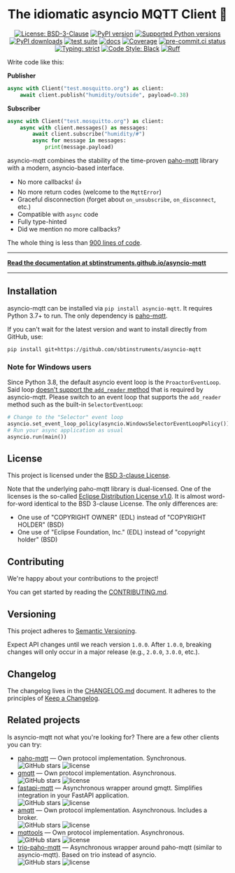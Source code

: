 <h1 align="center">The idiomatic asyncio MQTT Client 🙌</h1>
<p align="center">
    <a href="https://github.com/sbtinstruments/asyncio-mqtt/blob/main/LICENSE"><img alt="License: BSD-3-Clause" src="https://img.shields.io/github/license/sbtinstruments/asyncio-mqtt"></a>
    <a href="https://pypi.org/project/asyncio-mqtt"><img alt="PyPI version" src="https://img.shields.io/pypi/v/asyncio-mqtt"></a>
    <a href="https://pypi.org/project/asyncio-mqtt"><img alt="Supported Python versions" src="https://img.shields.io/pypi/pyversions/asyncio-mqtt.svg"></a>
    <a href="https://pypi.org/project/asyncio-mqtt"><img alt="PyPI downloads" src="https://img.shields.io/pypi/dm/asyncio-mqtt"></a>
    <a href="https://github.com/sbtinstruments/asyncio-mqtt/actions/workflows/test.yml"><img alt="test suite" src="https://github.com/sbtinstruments/asyncio-mqtt/actions/workflows/test.yml/badge.svg"></a>
    <a href="https://github.com/sbtinstruments/asyncio-mqtt/actions/workflows/docs.yml"><img alt="docs" src="https://github.com/sbtinstruments/asyncio-mqtt/actions/workflows/docs.yml/badge.svg"></a>
    <a href="https://codecov.io/gh/sbtinstruments/asyncio-mqtt"><img alt="Coverage" src="https://img.shields.io/codecov/c/github/sbtinstruments/asyncio-mqtt"></a>
    <a href="https://results.pre-commit.ci/latest/github/sbtinstruments/asyncio-mqtt/main"><img alt="pre-commit.ci status" src="https://results.pre-commit.ci/badge/github/sbtinstruments/asyncio-mqtt/main.svg"></a>
    <a href="https://github.com/sbtinstruments/asyncio-mqtt"><img alt="Typing: strict" src="https://img.shields.io/badge/typing-strict-green.svg"></a>
    <a href="https://github.com/sbtinstruments/asyncio-mqtt"><img alt="Code Style: Black" src="https://img.shields.io/badge/code%20style-black-black"></a>
    <a href="https://github.com/charliermarsh/ruff"><img alt="Ruff" src="https://img.shields.io/endpoint?url=https://raw.githubusercontent.com/charliermarsh/ruff/main/assets/badge/v1.json"></a>
</p>

<!-- pitch start -->

Write code like this:

**Publisher**

```python
async with Client("test.mosquitto.org") as client:
    await client.publish("humidity/outside", payload=0.38)
```

**Subscriber**

```python
async with Client("test.mosquitto.org") as client:
    async with client.messages() as messages:
        await client.subscribe("humidity/#")
        async for message in messages:
            print(message.payload)
```

asyncio-mqtt combines the stability of the time-proven [paho-mqtt](https://github.com/eclipse/paho.mqtt.python) library with a modern, asyncio-based interface.

- No more callbacks! 👍
- No more return codes (welcome to the `MqttError`)
- Graceful disconnection (forget about `on_unsubscribe`, `on_disconnect`, etc.)
- Compatible with `async` code
- Fully type-hinted
- Did we mention no more callbacks?

The whole thing is less than [900 lines of code](https://github.com/sbtinstruments/asyncio-mqtt/blob/main/asyncio_mqtt/client.py).

<!-- pitch end -->

---

**[Read the documentation at sbtinstruments.github.io/asyncio-mqtt](https://sbtinstruments.github.io/asyncio-mqtt)**

---

<!-- documentation start -->

## Installation

asyncio-mqtt can be installed via `pip install asyncio-mqtt`. It requires Python 3.7+ to run. The only dependency is [paho-mqtt](https://github.com/eclipse/paho.mqtt.python).

If you can't wait for the latest version and want to install directly from GitHub, use:

`pip install git+https://github.com/sbtinstruments/asyncio-mqtt`

### Note for Windows users

Since Python 3.8, the default asyncio event loop is the `ProactorEventLoop`. Said loop [doesn't support the `add_reader` method](https://docs.python.org/3/library/asyncio-platforms.html#windows) that is required by asyncio-mqtt. Please switch to an event loop that supports the `add_reader` method such as the built-in `SelectorEventLoop`:

```python
# Change to the "Selector" event loop
asyncio.set_event_loop_policy(asyncio.WindowsSelectorEventLoopPolicy())
# Run your async application as usual
asyncio.run(main())
```

## License

This project is licensed under the [BSD 3-clause License](https://opensource.org/licenses/BSD-3-Clause).

Note that the underlying paho-mqtt library is dual-licensed. One of the licenses is the so-called [Eclipse Distribution License v1.0](https://www.eclipse.org/org/documents/edl-v10.php). It is almost word-for-word identical to the BSD 3-clause License. The only differences are:

- One use of "COPYRIGHT OWNER" (EDL) instead of "COPYRIGHT HOLDER" (BSD)
- One use of "Eclipse Foundation, Inc." (EDL) instead of "copyright holder" (BSD)

## Contributing

We're happy about your contributions to the project!

You can get started by reading the [CONTRIBUTING.md](https://github.com/sbtinstruments/asyncio-mqtt/blob/main/CHANGELOG.md).

## Versioning

This project adheres to [Semantic Versioning](https://semver.org/spec/v2.0.0.html).

Expect API changes until we reach version `1.0.0`. After `1.0.0`, breaking changes will only occur in a major release (e.g., `2.0.0`, `3.0.0`, etc.).

## Changelog

The changelog lives in the [CHANGELOG.md](https://github.com/sbtinstruments/asyncio-mqtt/blob/main/CHANGELOG.md) document. It adheres to the principles of [Keep a Changelog](https://keepachangelog.com/en/1.0.0/).

## Related projects

Is asyncio-mqtt not what you're looking for? There are a few other clients you can try:

- [paho-mqtt](https://github.com/eclipse/paho.mqtt.python) — Own protocol implementation. Synchronous.<br>![GitHub stars](https://img.shields.io/github/stars/eclipse/paho.mqtt.python) ![license](https://img.shields.io/github/license/eclipse/paho.mqtt.python)
- [gmqtt](https://github.com/wialon/gmqtt) — Own protocol implementation. Asynchronous.<br>![GitHub stars](https://img.shields.io/github/stars/wialon/gmqtt) ![license](https://img.shields.io/github/license/wialon/gmqtt)
- [fastapi-mqtt](https://github.com/sabuhish/fastapi-mqtt) — Asynchronous wrapper around gmqtt. Simplifies integration in your FastAPI application.<br>![GitHub stars](https://img.shields.io/github/stars/sabuhish/fastapi-mqtt) ![license](https://img.shields.io/github/license/sabuhish/fastapi-mqtt)
- [amqtt](https://github.com/Yakifo/amqtt) — Own protocol implementation. Asynchronous. Includes a broker.<br>![GitHub stars](https://img.shields.io/github/stars/Yakifo/amqtt) ![license](https://img.shields.io/github/license/Yakifo/amqtt)
- [mqttools](https://github.com/eerimoq/mqttools) — Own protocol implementation. Asynchronous.<br>![GitHub stars](https://img.shields.io/github/stars/eerimoq/mqttools) ![license](https://img.shields.io/github/license/eerimoq/mqttools)
- [trio-paho-mqtt](https://github.com/bkanuka/trio-paho-mqtt) — Asynchronous wrapper around paho-mqtt (similar to asyncio-mqtt). Based on trio instead of asyncio.<br>![GitHub stars](https://img.shields.io/github/stars/bkanuka/trio-paho-mqtt) ![license](https://img.shields.io/github/license/bkanuka/trio-paho-mqtt)
